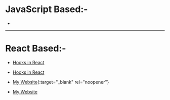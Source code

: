 # JavaScript Based:-

- 

---

# React Based:-

- [Hooks in React](https://codesandbox.io/p/sandbox/vj2tft)

- <a href="https://codesandbox.io/p/sandbox/vj2tft" target="_blank">Hooks in React</a>

- [My Website](https://codesandbox.io/p/sandbox/vj2tft){:target="_blank" rel="noopener"}

- <a href="https://codesandbox.io/p/sandbox/vj2tft" target="_blank" rel="noopener">My Website</a>